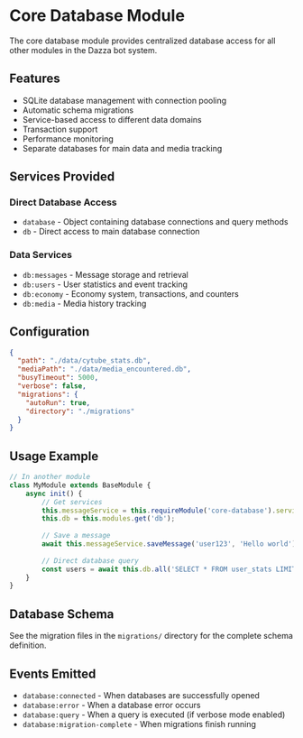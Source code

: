 # Core Database Module

The core database module provides centralized database access for all other modules in the Dazza bot system.

## Features

- SQLite database management with connection pooling
- Automatic schema migrations
- Service-based access to different data domains
- Transaction support
- Performance monitoring
- Separate databases for main data and media tracking

## Services Provided

### Direct Database Access
- `database` - Object containing database connections and query methods
- `db` - Direct access to main database connection

### Data Services
- `db:messages` - Message storage and retrieval
- `db:users` - User statistics and event tracking
- `db:economy` - Economy system, transactions, and counters
- `db:media` - Media history tracking

## Configuration

```json
{
  "path": "./data/cytube_stats.db",
  "mediaPath": "./data/media_encountered.db",
  "busyTimeout": 5000,
  "verbose": false,
  "migrations": {
    "autoRun": true,
    "directory": "./migrations"
  }
}
```

## Usage Example

```javascript
// In another module
class MyModule extends BaseModule {
    async init() {
        // Get services
        this.messageService = this.requireModule('core-database').services.get('messages');
        this.db = this.modules.get('db');
        
        // Save a message
        await this.messageService.saveMessage('user123', 'Hello world');
        
        // Direct database query
        const users = await this.db.all('SELECT * FROM user_stats LIMIT 10');
    }
}
```

## Database Schema

See the migration files in the `migrations/` directory for the complete schema definition.

## Events Emitted

- `database:connected` - When databases are successfully opened
- `database:error` - When a database error occurs
- `database:query` - When a query is executed (if verbose mode enabled)
- `database:migration-complete` - When migrations finish running